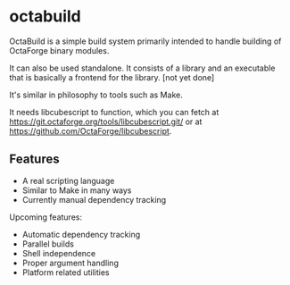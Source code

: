 # octabuild

OctaBuild is a simple build system primarily intended to handle building of
OctaForge binary modules.

It can also be used standalone. It consists of a library and an executable
that is basically a frontend for the library. [not yet done]

It's similar in philosophy to tools such as Make.

It needs libcubescript to function, which you can fetch at
https://git.octaforge.org/tools/libcubescript.git/ or at
https://github.com/OctaForge/libcubescript.

## Features

 * A real scripting language
 * Similar to Make in many ways
 * Currently manual dependency tracking

Upcoming features:

 * Automatic dependency tracking
 * Parallel builds
 * Shell independence
 * Proper argument handling
 * Platform related utilities